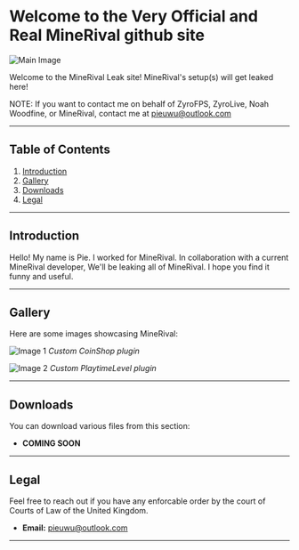# Welcome to the Very Official and Real MineRival github site

![Main Image](https://pufferfish.host/_next/static/images/minerival-655b5648c26959c1091903bf2cd09817.png.webp)

Welcome to the MineRival Leak site! MineRival's setup(s) will get leaked here!

NOTE: If you want to contact me on behalf of ZyroFPS, ZyroLive, Noah Woodfine, or MineRival, contact me at pieuwu@outlook.com

---

## Table of Contents
1. [Introduction](#introduction)
2. [Gallery](#gallery)
3. [Downloads](#downloads)
4. [Legal](#legal)

---

## Introduction
Hello! My name is Pie. I worked for MineRival. In collaboration with a current MineRival developer, We'll be leaking all of MineRival. I hope you find it funny and useful.

---

## Gallery
Here are some images showcasing MineRival:

![Image 1](https://media.discordapp.net/attachments/1270816765026238618/1270816850011492434/image.png?ex=66b513eb&is=66b3c26b&hm=22eafaf8d83d00a7095961dafbaeff000777b701e20e828b0d34894fdfef9f28&=&format=webp&quality=lossless)
*Custom CoinShop plugin*

![Image 2](https://media.discordapp.net/attachments/1270816765026238618/1270817309912731668/image.png?ex=66b51459&is=66b3c2d9&hm=d641975aaf00d620b87c7d4fefaaadc22c7bd2f0f17a2bbedaf82527c3ee9fe8&=&format=webp&quality=lossless)
*Custom PlaytimeLevel plugin*


---

## Downloads
You can download various files from this section:

- **COMING SOON**
---

## Legal
Feel free to reach out if you have any enforcable order by the court of Courts of Law of the United Kingdom.

- **Email:** pieuwu@outlook.com

---

